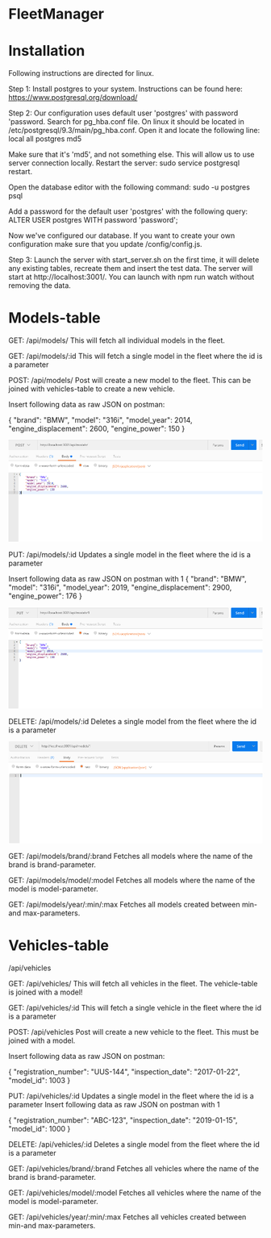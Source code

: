 # FleetManager

# Installation
Following instructions are directed for linux.

Step 1: Install postgres to your system. Instructions can be found here: https://www.postgresql.org/download/

Step 2:
Our configuration uses default user 'postgres' with password 'password.
Search for pg_hba.conf file. On linux it should be located in /etc/postgresql/9.3/main/pg_hba.conf. Open it and locate the following line:
local all postgres md5

Make sure that it's 'md5', and not something else. This will allow us to use server connection locally.
Restart the server: sudo service postgresql restart.

Open the database editor with the following command:
sudo -u postgres psql

Add a password for the default user 'postgres' with the following query:
ALTER USER postgres WITH password 'password';

Now we've configured our database. If you want to create your own configuration make sure that you update /config/config.js.

Step 3: Launch the server with start_server.sh on the first time, it will delete any existing tables, recreate them and insert the test data. The server will start at http://localhost:3001/. You can launch with npm run watch without removing the data.

# Models-table
GET: /api/models/
This will fetch all individual models in the fleet.

GET: /api/models/:id
This will fetch a single model in the fleet where the id is a parameter

POST: /api/models/
Post will create a new model to the fleet. This can be joined with vehicles-table to create a new vehicle.

Insert following data as raw JSON on postman:

{
    "brand": "BMW",
    "model": "316i",
    "model_year": 2014,
    "engine_displacement": 2600,
    "engine_power": 150
}

![model-post](images/model-post.png)

PUT: /api/models/:id
Updates a single model in the fleet where the id is a parameter

Insert following data as raw JSON on postman with 1
{
    "brand": "BMW",
    "model": "316i",
    "model_year": 2019,
    "engine_displacement": 2900,
    "engine_power": 176
}


![model-put](images/model-put.png)

DELETE: /api/models/:id
Deletes a single model from the fleet where the id is a parameter


![model-delete](images/model-delete.png)

GET: /api/models/brand/:brand
Fetches all models where the name of the brand is brand-parameter.

GET: /api/models/model/:model
Fetches all models where the name of the model is model-parameter.

GET: /api/models/year/:min/:max
Fetches all models created between min-and max-parameters. 

# Vehicles-table
/api/vehicles

GET: /api/vehicles/
This will fetch all vehicles in the fleet. The vehicle-table is joined with a model!

GET: /api/vehicles/:id
This will fetch a single vehicle in the fleet where the id is a parameter

POST: /api/vehicles
Post will create a new vehicle to the fleet. This must be joined with a model.

Insert following data as raw JSON on postman:

{
	"registration_number": "UUS-144",
	"inspection_date": "2017-01-22",
	"model_id": 1003
}

PUT: /api/vehicles/:id
Updates a single model in the fleet where the id is a parameter
Insert following data as raw JSON on postman with 1

{
	"registration_number": "ABC-123",
	"inspection_date": "2019-01-15",
	"model_id": 1000
}

DELETE: /api/vehicles/:id
Deletes a single model from the fleet where the id is a parameter

GET: /api/vehicles/brand/:brand
Fetches all vehicles where the name of the brand is brand-parameter.

GET: /api/vehicles/model/:model
Fetches all vehicles where the name of the model is model-parameter.

GET: /api/vehicles/year/:min/:max
Fetches all vehicles created between min-and max-parameters. 
